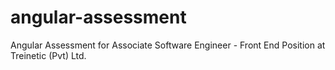 # angular-assessment
Angular Assessment for Associate Software Engineer - Front End Position at Treinetic (Pvt) Ltd.
